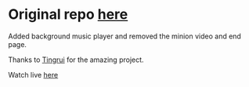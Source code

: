# Original repo [here](https://github.com/eladoh/happy-birthday.git)

Added background music player and removed the minion video and end page. 

Thanks to [Tingrui](https://github.com/eladoh) for the amazing project.

Watch live [here](zareenhbd.netlify.app)


